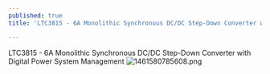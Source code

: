 ```yaml
---
published: true
title: 'LTC3815 - 6A Monolithic Synchronous DC/DC Step-Down Converter with Digital Power System Management'

---
```

LTC3815 - 6A Monolithic Synchronous DC/DC Step-Down Converter with Digital Power System Management
![1461580785608.png](http://localhost/admin/Assets/test/1461580785608.png)